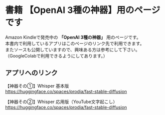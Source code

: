 # 書籍 【OpenAI 3種の神器】用のページです
 
Amazon Kindleで発売中の **「OpenAI 3種の神器」** 用のページです。<br>
本書内で利用しているアプリはこのページのリンク先で利用できます。<br>
またソースも公開していますので、興味ある方は参考にして下さい。<br>
（GoogleColabで利用できるようにしてあります。）<br>

## アプリへのリンク
【神器その①】Whisper 基本版<br>
https://huggingface.co/spaces/prodia/fast-stable-diffusion

【神器その②】Whisper 応用版（YouTube文字起こし）<br>
https://huggingface.co/spaces/prodia/fast-stable-diffusion